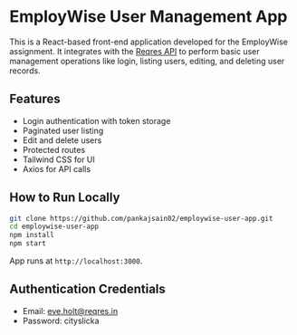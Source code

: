# EmployWise User Management App

This is a React-based front-end application developed for the EmployWise assignment. It integrates with the [Reqres API](https://reqres.in/) to perform basic user management operations like login, listing users, editing, and deleting user records.

## Features

- Login authentication with token storage
- Paginated user listing
- Edit and delete users
- Protected routes
- Tailwind CSS for UI
- Axios for API calls

## How to Run Locally

```bash
git clone https://github.com/pankajsain02/employwise-user-app.git
cd employwise-user-app
npm install
npm start
```

App runs at `http://localhost:3000`.

## Authentication Credentials

- Email: eve.holt@reqres.in
- Password: cityslicka
